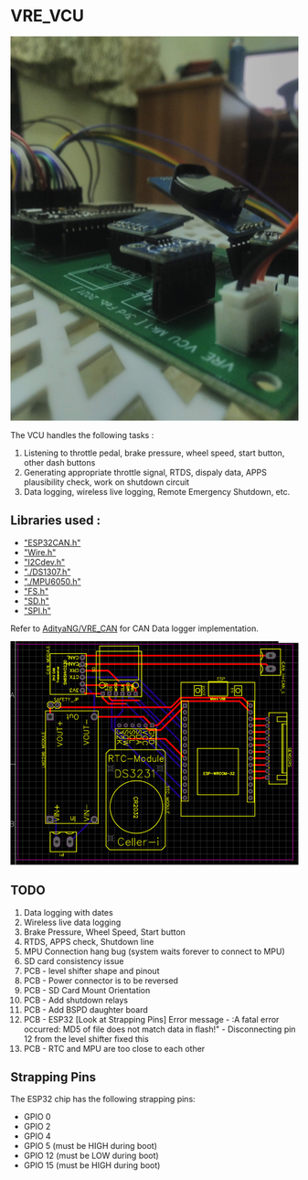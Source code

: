 # VRE_VCU

![Board](img/board.jpg)

The VCU handles the following tasks : 

1. Listening to throttle pedal, brake pressure, wheel speed, start button, other dash buttons
2. Generating appropriate throttle signal, RTDS, dispaly data, APPS plausibility check, work on shutdown circuit
3. Data logging, wireless live logging, Remote Emergency Shutdown, etc. 

## Libraries used :

- ["ESP32CAN.h"](https://www.arduino.cc/reference/en/libraries/can/)
- ["Wire.h"](https://www.arduino.cc/en/reference/wire)
- ["I2Cdev.h"](http://github.com/jrowberg/i2cdevlib)
- ["./DS1307.h"](https://github.com/jrowberg/i2cdevlib/tree/master/Arduino/DS1307)
- ["./MPU6050.h"](https://github.com/jrowberg/i2cdevlib/tree/master/Arduino/MPU6050)
- ["FS.h"](https://github.com/espressif/arduino-esp32/blob/master/libraries/FS/src/FS.h)
- ["SD.h"](https://github.com/espressif/arduino-esp32/blob/master/libraries/SD/src/SD.h)
- ["SPI.h"](https://github.com/espressif/arduino-esp32/tree/master/libraries/SPI)

Refer to [AdityaNG/VRE_CAN](https://github.com/AdityaNG/VRE_CAN) for CAN Data logger implementation.

![Banner](img/schem1.png)

## TODO
1. Data logging with dates
2. Wireless live data logging
3. Brake Pressure, Wheel Speed, Start button
4. RTDS, APPS check, Shutdown line
5. MPU Connection hang bug (system waits forever to connect to MPU)
6. SD card consistency issue
7. PCB - level shifter shape and pinout
8. PCB - Power connector is to be reversed
9. PCB - SD Card Mount Orientation
10. PCB - Add shutdown relays
11. PCB - Add BSPD daughter board
12. PCB - ESP32 [Look at Strapping Pins] Error message - :A fatal error occurred: MD5 of file does not match data in flash!" - Disconnecting pin 12 from the level shifter fixed this
13. PCB - RTC and MPU are too close to each other

## Strapping Pins

The ESP32 chip has the following strapping pins:

- GPIO 0
- GPIO 2
- GPIO 4
- GPIO 5 (must be HIGH during boot)
- GPIO 12 (must be LOW during boot)
- GPIO 15 (must be HIGH during boot)
